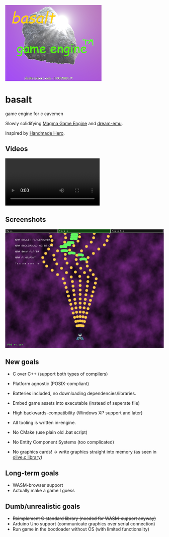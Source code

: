 ![basalt](misc/logo_original.png)
# basalt
game engine for c cavemen 

Slowly solidifying [Magma Game Engine](https://github.com/bramtechs/RaylibMagmaEngine) and [dream-emu](https://github.com/bramtechs/dream-emu).

Inspired by [Handmade Hero](https://handmadehero.org/).

## Videos
![Capture](screenshots/capture.mp4)
## Screenshots
![Preview](screenshots/screenshot.png)

## New goals
- C over C++ (support both types of compilers)
- Platform agnostic (POSIX-compliant)
- Batteries included, no downloading dependencies/libraries.
- Embed game assets into executable (instead of seperate file)
- High backwards-compatibility (Windows XP support and later)
- All tooling is written in-engine.

- No CMake (use plain old .bat script)
- No Entity Component Systems (too complicated)
- No graphics cards! -> write graphics straight into memory (as seen in [olive.c library](https://github.com/tsoding/olive.c))

## Long-term goals
- WASM-browser support
- Actually make a game I guess

## Dumb/unrealistic goals
- ~~Reimplement C standard library (needed for WASM-support anyway)~~
- Arduino Uno support (communicate graphics over serial connection)
- Run game in the bootloader without OS (with limited functionality)
